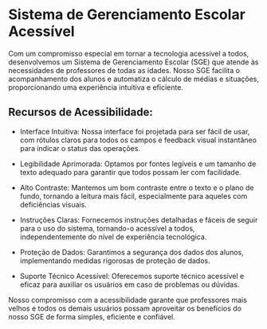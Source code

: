 # Sistema de Gerenciamento Escolar Acessível

Com um compromisso especial em tornar a tecnologia acessível a todos, desenvolvemos um Sistema de Gerenciamento Escolar (SGE) que atende às necessidades de professores de todas as idades. Nosso SGE facilita o acompanhamento dos alunos e automatiza o cálculo de médias e situações, proporcionando uma experiência intuitiva e eficiente.

## Recursos de Acessibilidade:

- Interface Intuitiva: Nossa interface foi projetada para ser fácil de usar, com rótulos claros para todos os campos e feedback visual instantâneo para indicar o status das operações.


- Legibilidade Aprimorada: Optamos por fontes legíveis e um tamanho de texto adequado para garantir que todos possam ler com facilidade.

- Alto Contraste: Mantemos um bom contraste entre o texto e o plano de fundo, tornando a leitura mais fácil, especialmente para aqueles com deficiências visuais.


- Instruções Claras: Fornecemos instruções detalhadas e fáceis de seguir para o uso do sistema, tornando-o acessível a todos, independentemente do nível de experiência tecnológica.

- Proteção de Dados: Garantimos a segurança dos dados dos alunos, implementando medidas rigorosas de proteção de dados.

- Suporte Técnico Acessível: Oferecemos suporte técnico acessível e eficaz para auxiliar os usuários em caso de problemas ou dúvidas.

Nosso compromisso com a acessibilidade garante que professores mais velhos e todos os demais usuários possam aproveitar os benefícios do nosso SGE de forma simples, eficiente e confiável.